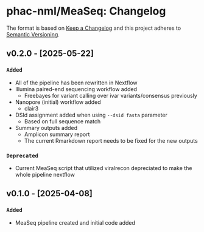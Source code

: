 # phac-nml/MeaSeq: Changelog

The format is based on [Keep a Changelog](https://keepachangelog.com/en/1.0.0/)
and this project adheres to [Semantic Versioning](https://semver.org/spec/v2.0.0.html).

## v0.2.0 - [2025-05-22]

### `Added`

- All of the pipeline has been rewritten in Nextflow
- Illumina paired-end sequencing workflow added
  - Freebayes for variant calling over ivar variants/consensus previously
- Nanopore (initial) workflow added
  - clair3
- DSId assignment added when using `--dsid fasta` parameter
  - Based on full sequence match
- Summary outputs added
  - Amplicon summary report
  - The current Rmarkdown report needs to be fixed for the new outputs

### `Deprecated`

- Current MeaSeq script that utilized viralrecon depreciated to make the whole pipeline nextflow

## v0.1.0 - [2025-04-08]

### `Added`

- MeaSeq pipeline created and initial code added
